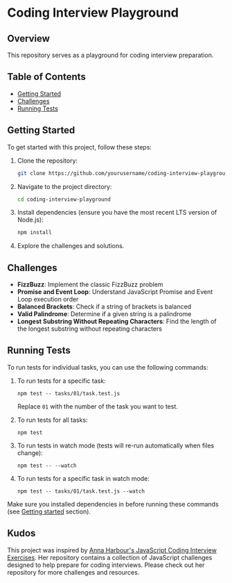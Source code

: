 # Coding Interview Playground

## Overview
This repository serves as a playground for coding interview preparation.

## Table of Contents
- [Getting Started](#getting-started)
- [Challenges](#challenges)
- [Running Tests](#running-tests)


## Getting Started
To get started with this project, follow these steps:

1. Clone the repository:
   ```bash
   git clone https://github.com/yourusername/coding-interview-playground.git
   ```
2. Navigate to the project directory:
   ```bash
   cd coding-interview-playground
   ```
3. Install dependencies (ensure you have the most recent LTS version of Node.js):
   ```bash
   npm install
   ```
4. Explore the challenges and solutions.

## Challenges
- **FizzBuzz**: Implement the classic FizzBuzz problem
- **Promise and Event Loop**: Understand JavaScript Promise and Event Loop execution order
- **Balanced Brackets**: Check if a string of brackets is balanced
- **Valid Palindrome**: Determine if a given string is a palindrome
- **Longest Substring Without Repeating Characters**: Find the length of the longest substring without repeating characters

## Running Tests

To run tests for individual tasks, you can use the following commands:

1. To run tests for a specific task:
   ```
   npm test -- tasks/01/task.test.js
   ```
   Replace `01` with the number of the task you want to test.

2. To run tests for all tasks:
   ```
   npm test
   ```

3. To run tests in watch mode (tests will re-run automatically when files change):
   ```
   npm test -- --watch
   ```

4. To run tests for a specific task in watch mode:
   ```
   npm test -- tasks/01/task.test.js --watch
   ```

Make sure you installed dependencies in before running these commands (see [Getting started](#getting-started) section).


## Kudos
This project was inspired by [Anna Harbour's JavaScript Coding Interview Exercises](https://github.com/annaharbour/js-coding-interview-exercises). Her repository contains a collection of JavaScript challenges designed to help prepare for coding interviews. Please check out her repository for more challenges and resources.

